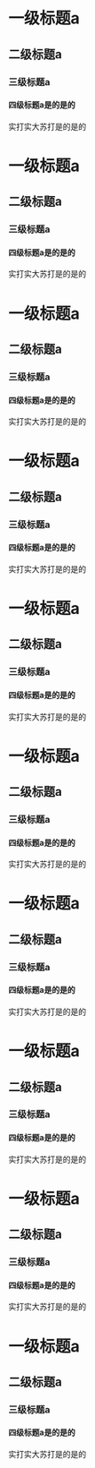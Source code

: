# 一级标题a

## 二级标题a

### 三级标题a

#### 四级标题a是的是的





实打实大苏打是的是的

# 一级标题a

## 二级标题a

### 三级标题a

#### 四级标题a是的是的





实打实大苏打是的是的

# 一级标题a

## 二级标题a

### 三级标题a

#### 四级标题a是的是的





实打实大苏打是的是的

# 一级标题a

## 二级标题a

### 三级标题a

#### 四级标题a是的是的





实打实大苏打是的是的

# 一级标题a

## 二级标题a

### 三级标题a

#### 四级标题a是的是的





实打实大苏打是的是的

# 一级标题a

## 二级标题a

### 三级标题a

#### 四级标题a是的是的





实打实大苏打是的是的

# 一级标题a

## 二级标题a

### 三级标题a

#### 四级标题a是的是的





实打实大苏打是的是的

# 一级标题a

## 二级标题a

### 三级标题a

#### 四级标题a是的是的





实打实大苏打是的是的

# 一级标题a

## 二级标题a

### 三级标题a

#### 四级标题a是的是的





实打实大苏打是的是的

# 一级标题a

## 二级标题a

### 三级标题a

#### 四级标题a是的是的





实打实大苏打是的是的

